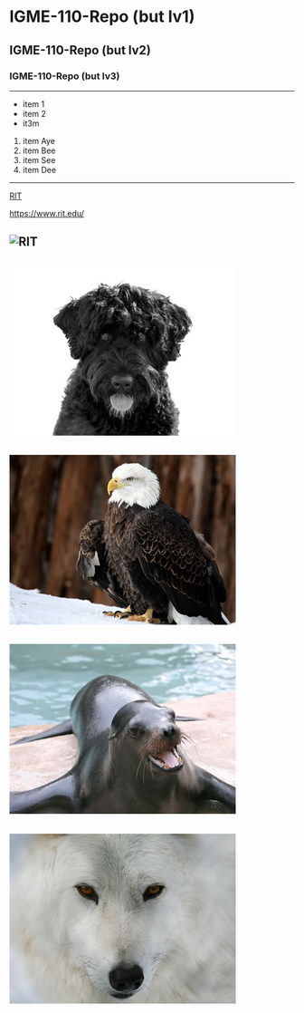 # IGME-110-Repo (but lv1)
## IGME-110-Repo (but lv2)
### IGME-110-Repo (but lv3)
---

- item 1
- item 2
- it3m

1. item Aye
2. item Bee
3. item See
4. item Dee
---

[RIT](https://www.rit.edu/)

https://www.rit.edu/

![RIT](https://www.rit.edu/brandportal/sites/rit.edu.brandportal/files/inline-images/new_RIT_logo1_RGB_0.png)
---
![AAAAAAAAAA](md-images/cassie.jpg)
---
![AAAAAAAAAA](md-images/eagle.jpg)
---
![AAAAAAAAAA](md-images/seal.jpg)
---
![AAAAAAAAAA](md-images/wolf.jpg)
---
